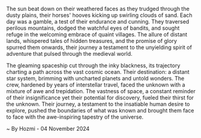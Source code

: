
The sun beat down on their weathered faces as they trudged through the dusty plains, their horses' hooves kicking up swirling clouds of sand. Each day was a gamble, a test of their endurance and cunning. They traversed perilous mountains, dodged the watchful eyes of bandits, and sought refuge in the welcoming embrace of quaint villages. The allure of distant lands, whispered tales of hidden treasures, and the promise of glory spurred them onwards, their journey a testament to the unyielding spirit of adventure that pulsed through the medieval world. 

The gleaming spaceship cut through the inky blackness, its trajectory charting a path across the vast cosmic ocean. Their destination: a distant star system, brimming with uncharted planets and untold wonders. The crew, hardened by years of interstellar travel, faced the unknown with a mixture of awe and trepidation. The vastness of space, a constant reminder of their insignificance yet their potential for discovery, fueled their thirst for the unknown. Their journey, a testament to the insatiable human desire to explore, pushed the boundaries of what was known and brought them face to face with the awe-inspiring tapestry of the universe. 

~ By Hozmi - 04 November 2024
